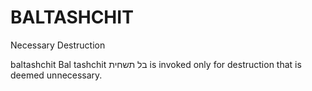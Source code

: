 # BALTASHCHIT
Necessary Destruction

baltashchit Bal tashchit בל תשחית is invoked only for destruction that is deemed unnecessary.
